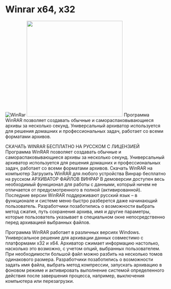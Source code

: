 # Winrar x64, x32
<img src="https://github.com/winrarlab/winrar.png" alt="WinRar">
<img src="https://i.imgur.com/k4ZYqy7.png" width="300">
Программа WinRAR позволяет создавать обычные и самораспаковывающиеся архивы за несколько секунд. Универсальный архиватор используется для решения домашних и профессиональных задач, работает со всеми форматами архивов.

СКАЧАТЬ WINRAR БЕСПЛАТНО НА РУССКОМ С ЛИЦЕНЗИЕЙ
Программа WinRAR позволяет создавать обычные и самораспаковывающиеся архивы за несколько секунд. Универсальный архиватор используется для решения домашних и профессиональных задач, работает со всеми форматами архивов.
Скачать WinRAR на компьютер
Загрузить WinRAR для любого устройства
Винрар бесплатно на русском
АРХИВАТОР ФАЙЛОВ ВИНРАР
В демоверсии доступен весь необходимый функционал для работы с данными, который ничем не отличается от предусмотренного в полной (активированной). Последние версии WinRAR поддерживают русский язык – в функционале и системе меню быстро разберется даже начинающий пользователь. Разработчики позаботились о возможности выбрать метод сжатия, путь сохранения архива, имя и другие параметры, которые пользователь указывает в специальном окне непосредственно перед архивацией выбранных файлов.


Программа WinRAR работает в различных версиях Windows. Универсальное решение для архивации данных совместимо с платформами x32 и x64. Архиватор сжимает информацию настолько, насколько это возможно, с учетом опций, выбранных пользователем. При необходимости большой файл можно разбить на несколько томов одинакового размера. Разработчики позаботились о возможности задать имя файла, выбрать метод компрессии, запускать архивацию в фоновом режиме и активировать выполнение системой определенного действия после завершения процесса, например, выключения компьютера или перезагрузки.
